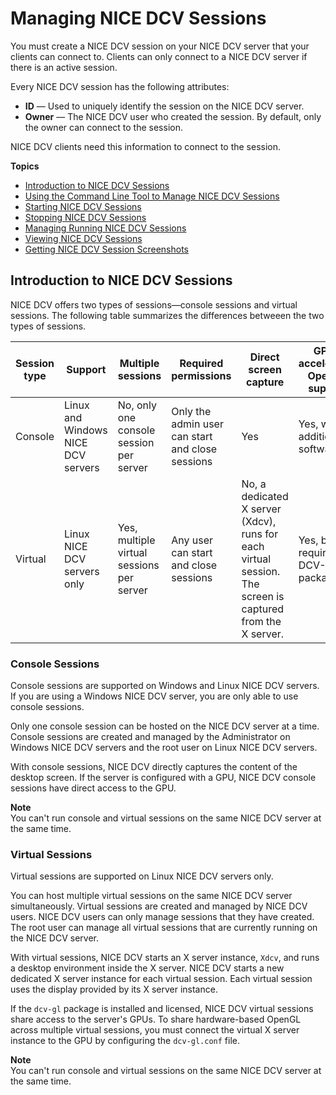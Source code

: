 # Managing NICE DCV Sessions<a name="managing-sessions"></a>

You must create a NICE DCV session on your NICE DCV server that your clients can connect to\. Clients can only connect to a NICE DCV server if there is an active session\.

Every NICE DCV session has the following attributes:
+ **ID** — Used to uniquely identify the session on the NICE DCV server\.
+ **Owner** — The NICE DCV user who created the session\. By default, only the owner can connect to the session\.

NICE DCV clients need this information to connect to the session\.

**Topics**
+ [Introduction to NICE DCV Sessions](#managing-sessions-intro)
+ [Using the Command Line Tool to Manage NICE DCV Sessions](managing-sessions-cli.md)
+ [Starting NICE DCV Sessions](managing-sessions-start.md)
+ [Stopping NICE DCV Sessions](managing-sessions-lifecycle-stop.md)
+ [Managing Running NICE DCV Sessions](managing-running-session.md)
+ [Viewing NICE DCV Sessions](managing-sessions-lifecycle-view.md)
+ [Getting NICE DCV Session Screenshots](managing-sessions-lifecycle-screenshot.md)

## Introduction to NICE DCV Sessions<a name="managing-sessions-intro"></a>

NICE DCV offers two types of sessions—console sessions and virtual sessions\. The following table summarizes the differences betweeen the two types of sessions\.


| Session type | Support | Multiple sessions | Required permissions | Direct screen capture | GPU\-accelerated OpenGL support | 
| --- | --- | --- | --- | --- | --- | 
| Console | Linux and Windows NICE DCV servers | No, only one console session per server | Only the admin user can start and close sessions | Yes | Yes, without additional software | 
| Virtual | Linux NICE DCV servers only | Yes, multiple virtual sessions per server | Any user can start and close sessions | No, a dedicated X server \(Xdcv\), runs for each virtual session\. The screen is captured from the X server\. | Yes, but requires the DCV\-GL package | 

### Console Sessions<a name="managing-sessions-intro-console"></a>

Console sessions are supported on Windows and Linux NICE DCV servers\. If you are using a Windows NICE DCV server, you are only able to use console sessions\.

Only one console session can be hosted on the NICE DCV server at a time\. Console sessions are created and managed by the Administrator on Windows NICE DCV servers and the root user on Linux NICE DCV servers\. 

With console sessions, NICE DCV directly captures the content of the desktop screen\. If the server is configured with a GPU, NICE DCV console sessions have direct access to the GPU\.

**Note**  
You can't run console and virtual sessions on the same NICE DCV server at the same time\.

### Virtual Sessions<a name="managing-sessions-intro-virtual"></a>

Virtual sessions are supported on Linux NICE DCV servers only\.

You can host multiple virtual sessions on the same NICE DCV server simultaneously\. Virtual sessions are created and managed by NICE DCV users\. NICE DCV users can only manage sessions that they have created\. The root user can manage all virtual sessions that are currently running on the NICE DCV server\.

With virtual sessions, NICE DCV starts an X server instance, `Xdcv`, and runs a desktop environment inside the X server\. NICE DCV starts a new dedicated X server instance for each virtual session\. Each virtual session uses the display provided by its X server instance\.

If the `dcv-gl` package is installed and licensed, NICE DCV virtual sessions share access to the server's GPUs\. To share hardware\-based OpenGL across multiple virtual sessions, you must connect the virtual X server instance to the GPU by configuring the `dcv-gl.conf` file\.

**Note**  
You can't run console and virtual sessions on the same NICE DCV server at the same time\.